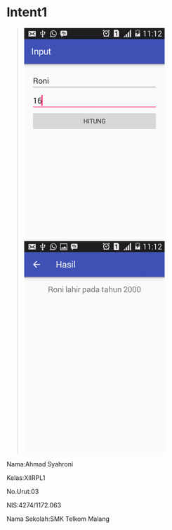 # Intent1

>![Image1](https://github.com/Syahronironi/Intent1/blob/master/Screenshot_2016-10-09-11-12-15.png)
>![Image1](https://github.com/Syahronironi/Intent1/blob/master/Screenshot_2016-10-09-11-12-21.png)

Nama:Ahmad Syahroni

Kelas:XIIRPL1

No.Urut:03

NIS:4274/1172.063

Nama Sekolah:SMK Telkom Malang

